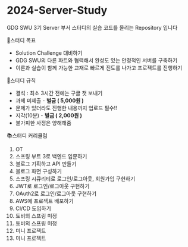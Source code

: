# 2024-Server-Study
GDG SWU 3기 Server 부서 스터디의 실습 코드를 올리는 Repository 입니다

🎉스터디 목표
- Solution Challenge 대비하기
- GDG SWU의 다른 파트와 협력해서 완성도 있는 안정적인 서버를 구축하기
- 이론과 실습이 함께 가능한 교재로 빠르게 진도를 나가고 프로젝트를 진행하기

🤝스터디 규칙
- 결석 : 최소 3시간 전에는 구글 챗 보내기
- 과제  미제출 - **벌금 ( 5,000원 )**
- 문제가 있더라도 진행한 내용까지 업로드 필수!!
- 지각(10분) - **벌금 ( 2,000원 )**
- 불가피한 사정은 양해해줌

📚스터디 커리큘럼
01. OT
02.  스프링 부트 3로 백엔드 입문하기
03. 블로그 기획하고 API 만들기
04. 블로그 화면 구성하기
05. 스프링 시큐리티로 로그인/로그아웃, 회원가입 구현하기 
06. JWT로 로그인/로그아웃 구현하기
07. OAuth2로 로그인/로그아웃 구현하기
08. AWS에 프로젝트 배포하기
09. CI/CD 도입하기
10. 토비의 스프링 미정
11. 토비의 스프링 미정
12. 미니 프로젝트 
13. 미니 프로젝트
